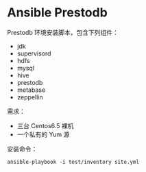 # Ansible Prestodb

Prestodb 环境安装脚本，包含下列组件：

- jdk
- supervisord
- hdfs
- mysql
- hive
- prestodb
- metabase
- zeppellin

需求：
    
- 三台 Centos6.5 裸机
- 一个私有的 Yum 源

安装命令：

```
ansible-playbook -i test/inventory site.yml
```
